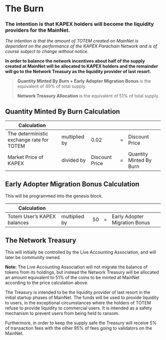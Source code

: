 # The Burn 

### The intention is that KAPEX holders will become the liquidity providers for the MainNet. 

_The intention is that the amount of TOTEM created on MainNet is dependent on the performance of the KAPEX Parachain Network and is of course subject to change without notice._

**In order to balance the network incentives about half of the supply created at MainNet will be allocated to KAPEX holders and the remainder will go to the Network Treasury as the liquidity provider of last resort.**

> **Quantity Minted By Burn + Early Adopter Migration Bonus** is the equivalent of 49% of total supply.
>
> **Network Treasury Allocation** is the equivalent of 51% of total supply.

## Quantity Minted By Burn Calculation

| Calculation                             |               |                |  |                        |
|-----------------------------------------|---------------|----------------|--|------------------------|
| The deterministic exchange rate for TOTEM | multiplied by | 0.02           | = | Discount Price           |
| Market Price of KAPEX                   | divided by    | Discount Price | = | Quantity Minted By Burn |


## Early Adopter Migration Bonus Calculation

This will be programmed into the genesis block.

| Calculation                             |               |                | |                         |
|-----------------------------------------|---------------|----------------|-|-------------------------|
| Totem User’s KAPEX balances             | multiplied by | 50 | = |         Early Adopter Migration Bonus           |


## The Network Treasury

This will initially be controlled by the Live Accounting Association, and will later be community owned. 

**Note:** The Live Accounting Association will not migrate the balance of tokens from its holdings, but instead the Network Treasury will be allocated an amount equivalent to 51% of the coins to be minted at MainNet according to the price calculation above.

The Treasury is intended to be the liquidity provider of last resort in the initial startup phases of MainNet. The funds will be used to provide liquidity to users, in the exceptional circumstances where the holders of TOTEM refuse to provide liquidity to commercial users. It is intended as a safety mechanism to prevent users from being held to ransom.

Furthermore, in order to keep the supply safe the Treasury will receive 5% of transaction fees with the other 95% of fees going to validators on the MainNet.